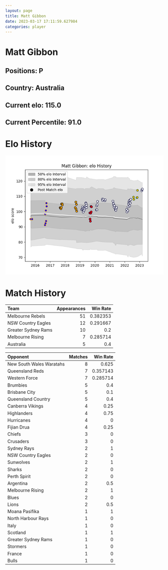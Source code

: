 ```yaml
---  
layout: page  
title: Matt Gibbon  
date: 2023-03-17 17:11:59.627984  
categories: player  
---
```

# Matt Gibbon

## Positions: P

## Country: Australia

## Current elo: 115.0

## Current Percentile: 91.0

# Elo History


![elo history](history_MattGibbon.png)
# Match History


| Team                |   Appearances |   Win Rate |
|:--------------------|--------------:|-----------:|
| Melbourne Rebels    |            51 |   0.382353 |
| NSW Country Eagles  |            12 |   0.291667 |
| Greater Sydney Rams |            10 |   0.2      |
| Melbourne Rising    |             7 |   0.285714 |
| Australia           |             5 |   0.4      |

| Opponent                 |   Matches |   Win Rate |
|:-------------------------|----------:|-----------:|
| New South Wales Waratahs |         8 |   0.625    |
| Queensland Reds          |         7 |   0.357143 |
| Western Force            |         7 |   0.285714 |
| Brumbies                 |         5 |   0.4      |
| Brisbane City            |         5 |   0.1      |
| Queensland Country       |         5 |   0.4      |
| Canberra Vikings         |         4 |   0.25     |
| Highlanders              |         4 |   0.75     |
| Hurricanes               |         4 |   0        |
| Fijian Drua              |         4 |   0.25     |
| Chiefs                   |         3 |   0        |
| Crusaders                |         3 |   0        |
| Sydney Rays              |         2 |   1        |
| NSW Country Eagles       |         2 |   0        |
| Sunwolves                |         2 |   1        |
| Sharks                   |         2 |   0        |
| Perth Spirit             |         2 |   0        |
| Argentina                |         2 |   0.5      |
| Melbourne Rising         |         2 |   1        |
| Blues                    |         2 |   0        |
| Lions                    |         2 |   0.5      |
| Moana Pasifika           |         1 |   1        |
| North Harbour Rays       |         1 |   0        |
| Italy                    |         1 |   0        |
| Scotland                 |         1 |   1        |
| Greater Sydney Rams      |         1 |   0        |
| Stormers                 |         1 |   0        |
| France                   |         1 |   0        |
| Bulls                    |         1 |   0        |